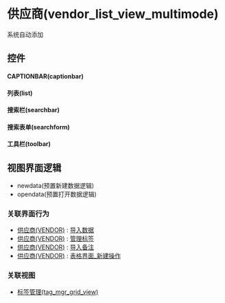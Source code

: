 # 供应商(vendor_list_view_multimode)  <!-- {docsify-ignore-all} -->


系统自动添加



## 控件
#### CAPTIONBAR(captionbar)
#### 列表(list)
#### 搜索栏(searchbar)
#### 搜索表单(searchform)
#### 工具栏(toolbar)

## 视图界面逻辑
  * newdata(预置新建数据逻辑)
  * opendata(预置打开数据逻辑)


### 关联界面行为
  * [供应商(VENDOR)](module/crm/vendor) : [导入数据](module/crm/vendor#界面行为)
  * [供应商(VENDOR)](module/crm/vendor) : [管理标签](module/crm/vendor#界面行为)
  * [供应商(VENDOR)](module/crm/vendor) : [导入备注](module/crm/vendor#界面行为)
  * [供应商(VENDOR)](module/crm/vendor) : [表格界面_新建操作](module/crm/vendor#界面行为)

### 关联视图
  * [标签管理(tag_mgr_grid_view)](app/view/tag_mgr_grid_view)

<script>
 const { createApp } = Vue
  createApp({
    data() {
      return {

      }
    }
  }).use(ElementPlus).mount('#app')
</script>